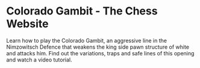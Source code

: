 ---
---

Colorado Gambit - The Chess Website
===================================


Learn how to play the Colorado Gambit, an aggressive line in the Nimzowitsch Defence that weakens the king side pawn structure of white and attacks him. Find out the variations, traps and safe lines of this opening and watch a video tutorial.
